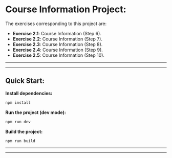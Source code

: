 # Course Information Project:

The exercises corresponding to this project are:

- **Exercise 2.1**: Course Information (Step 6).
- **Exercise 2.2**: Course Information (Step 7).
- **Exercise 2.3**: Course Information (Step 8).
- **Exercise 2.4**: Course Information (Step 9).
- **Exercise 2.5**: Course Information (Step 10).

---
---

## Quick Start:

**Install dependencies:**

```bash
npm install
```

**Run the project (dev mode):**

```bash
npm run dev
```

**Build the project:**

```bash
npm run build
```

---
---